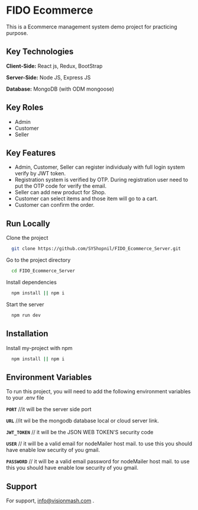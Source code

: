 # FIDO Ecommerce

This is a Ecommerce management system demo project for practicing purpose.

## Key Technologies

**Client-Side:** React js, Redux, BootStrap

**Server-Side:** Node JS, Express JS

**Database:** MongoDB (with ODM mongoose)

## Key Roles

- Admin
- Customer
- Seller

## Key Features

- Admin, Customer, Seller can register individualy with full login system verify by JWT token.
- Registration system is verified by OTP. During registration user need to put the OTP code for verify the email.
- Seller can add new product for Shop.
- Customer can select items and those item will go to a cart.
- Customer can confirm the order.

## Run Locally

Clone the project

```bash
  git clone https://github.com/SYShopnil/FIDO_Ecommerce_Server.git
```

Go to the project directory

```bash
  cd FIDO_Ecommerce_Server
```

Install dependencies

```bash
  npm install || npm i
```

Start the server

```bash
  npm run dev
```

## Installation

Install my-project with npm

```bash
  npm install || npm i
```

## Environment Variables

To run this project, you will need to add the following environment variables to your .env file

**`PORT`** //it will be the server side port

**`URL`** //it wil be the mongodb database local or cloud server link.

**`JWT_TOKEN`** // it will be the JSON WEB TOKEN'S security code

**`USER`** // it will be a valid email for nodeMailer host mail. to use this you should have enable low security of you gmail.

**`PASSWORD`** // it will be a valid email password for nodeMailer host mail. to use this you should have enable low security of you gmail.

## Support

For support, info@visionmash.com .
